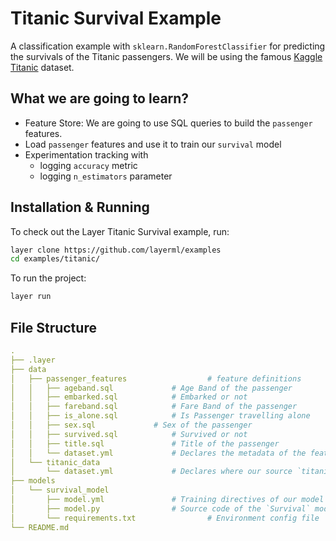 # Titanic Survival Example

A classification example with `sklearn.RandomForestClassifier` for predicting the survivals of the Titanic passengers. We will be using the famous [Kaggle Titanic](https://www.kaggle.com/c/titanic/data?select=train.csv) dataset.

## What we are going to learn?

- Feature Store: We are going to use SQL queries to build the `passenger` features.
- Load `passenger` features and use it to train our `survival` model
- Experimentation tracking with
    - logging `accuracy` metric
    - logging `n_estimators` parameter

## Installation & Running

To check out the Layer Titanic Survival example, run:

```bash
layer clone https://github.com/layerml/examples
cd examples/titanic/
```

To run the project:

```bash
layer run
```

## File Structure

```yaml
.
├── .layer
├── data
│   ├── passenger_features	                # feature definitions
│   │   ├── ageband.sql				# Age Band of the passenger
│   │   ├── embarked.sql  			# Embarked or not
│   │   ├── fareband.sql			# Fare Band of the passenger
│   │   ├── is_alone.sql			# Is Passenger travelling alone
│   │   ├── sex.sql				# Sex of the passenger
│   │   ├── survived.sql 			# Survived or not
│   │   ├── title.sql				# Title of the passenger
│   │   └── dataset.yml				# Declares the metadata of the features above
│   └── titanic_data
│       └── dataset.yml				# Declares where our source `titanic` dataset is
├── models
│   └── survival_model
│       ├── model.yml				# Training directives of our model
│       ├── model.py				# Source code of the `Survival` model
│       └── requirements.txt		        # Environment config file
└── README.md
```

